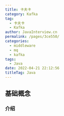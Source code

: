```yaml
---
title: 卡夫卡
category: Kafka
tag: 
  - 卡夫卡
  - Kafka
author: JavaInterview.cn
permalink: /pages/3ce550/
categories: 
  - middleware
  - mq
  - kafka
tags: 
  - Java
date: 2022-04-21 22:12:56
titleTag: Java
---
```


## 基础概念
### 介绍